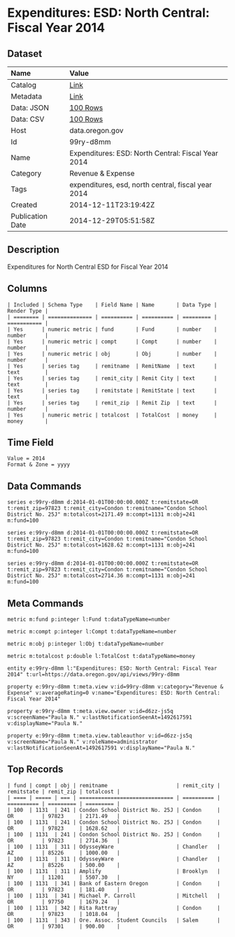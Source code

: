 # Expenditures: ESD: North Central: Fiscal Year 2014

## Dataset

| Name | Value |
| :--- | :---- |
| Catalog | [Link](https://catalog.data.gov/dataset/expenditures-esd-north-central-fiscal-year-2014-11edd) |
| Metadata | [Link](https://data.oregon.gov/api/views/99ry-d8mm) |
| Data: JSON | [100 Rows](https://data.oregon.gov/api/views/99ry-d8mm/rows.json?max_rows=100) |
| Data: CSV | [100 Rows](https://data.oregon.gov/api/views/99ry-d8mm/rows.csv?max_rows=100) |
| Host | data.oregon.gov |
| Id | 99ry-d8mm |
| Name | Expenditures: ESD: North Central: Fiscal Year 2014 |
| Category | Revenue & Expense |
| Tags | expenditures, esd, north central, fiscal year 2014 |
| Created | 2014-12-11T23:19:42Z |
| Publication Date | 2014-12-29T05:51:58Z |

## Description

Expenditures for North Central ESD for Fiscal Year 2014

## Columns

```ls
| Included | Schema Type    | Field Name | Name       | Data Type | Render Type |
| ======== | ============== | ========== | ========== | ========= | =========== |
| Yes      | numeric metric | fund       | Fund       | number    | number      |
| Yes      | numeric metric | compt      | Compt      | number    | number      |
| Yes      | numeric metric | obj        | Obj        | number    | number      |
| Yes      | series tag     | remitname  | RemitName  | text      | text        |
| Yes      | series tag     | remit_city | Remit City | text      | text        |
| Yes      | series tag     | remitstate | RemitState | text      | text        |
| Yes      | series tag     | remit_zip  | Remit Zip  | text      | number      |
| Yes      | numeric metric | totalcost  | TotalCost  | money     | money       |
```

## Time Field

```ls
Value = 2014
Format & Zone = yyyy
```

## Data Commands

```ls
series e:99ry-d8mm d:2014-01-01T00:00:00.000Z t:remitstate=OR t:remit_zip=97823 t:remit_city=Condon t:remitname="Condon School District No. 25J" m:totalcost=2171.49 m:compt=1131 m:obj=241 m:fund=100

series e:99ry-d8mm d:2014-01-01T00:00:00.000Z t:remitstate=OR t:remit_zip=97823 t:remit_city=Condon t:remitname="Condon School District No. 25J" m:totalcost=1628.62 m:compt=1131 m:obj=241 m:fund=100

series e:99ry-d8mm d:2014-01-01T00:00:00.000Z t:remitstate=OR t:remit_zip=97823 t:remit_city=Condon t:remitname="Condon School District No. 25J" m:totalcost=2714.36 m:compt=1131 m:obj=241 m:fund=100
```

## Meta Commands

```ls
metric m:fund p:integer l:Fund t:dataTypeName=number

metric m:compt p:integer l:Compt t:dataTypeName=number

metric m:obj p:integer l:Obj t:dataTypeName=number

metric m:totalcost p:double l:TotalCost t:dataTypeName=money

entity e:99ry-d8mm l:"Expenditures: ESD: North Central: Fiscal Year 2014" t:url=https://data.oregon.gov/api/views/99ry-d8mm

property e:99ry-d8mm t:meta.view v:id=99ry-d8mm v:category="Revenue & Expense" v:averageRating=0 v:name="Expenditures: ESD: North Central: Fiscal Year 2014"

property e:99ry-d8mm t:meta.view.owner v:id=d6zz-js5q v:screenName="Paula N." v:lastNotificationSeenAt=1492617591 v:displayName="Paula N."

property e:99ry-d8mm t:meta.view.tableauthor v:id=d6zz-js5q v:screenName="Paula N." v:roleName=administrator v:lastNotificationSeenAt=1492617591 v:displayName="Paula N."
```

## Top Records

```ls
| fund | compt | obj | remitname                      | remit_city | remitstate | remit_zip | totalcost | 
| ==== | ===== | === | ============================== | ========== | ========== | ========= | ========= | 
| 100  | 1131  | 241 | Condon School District No. 25J | Condon     | OR         | 97823     | 2171.49   | 
| 100  | 1131  | 241 | Condon School District No. 25J | Condon     | OR         | 97823     | 1628.62   | 
| 100  | 1131  | 241 | Condon School District No. 25J | Condon     | OR         | 97823     | 2714.36   | 
| 100  | 1131  | 311 | OdysseyWare                    | Chandler   | AZ         | 85226     | 1000.00   | 
| 100  | 1131  | 311 | OdysseyWare                    | Chandler   | AZ         | 85226     | 500.00    | 
| 100  | 1131  | 311 | Amplify                        | Brooklyn   | NY         | 11201     | 5507.30   | 
| 100  | 1131  | 341 | Bank of Eastern Oregon         | Condon     | OR         | 97823     | 181.40    | 
| 100  | 1131  | 341 | Michael P. Carroll             | Mitchell   | OR         | 97750     | 1679.24   | 
| 100  | 1131  | 342 | Rita Rattray                   | Condon     | OR         | 97823     | 1018.04   | 
| 100  | 1131  | 343 | Ore. Assoc. Student Councils   | Salem      | OR         | 97301     | 900.00    | 
```